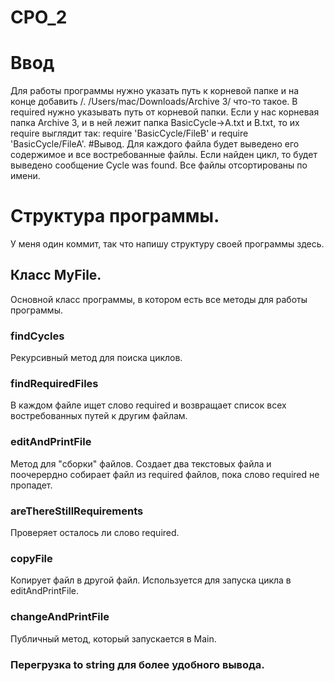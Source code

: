 # CPO_2
# Ввод
Для работы программы нужно указать путь к корневой папке и на конце добавить /. /Users/mac/Downloads/Archive 3/ что-то такое.
В required нужно указывать путь от корневой папки. Если у нас корневая папка Archive 3, и в ней лежит папка BasicCycle->A.txt и B.txt, то их require выглядит так: require 'BasicCycle/FileB' и require 'BasicCycle/FileA'.
#Вывод. 
Для каждого файла будет выведено его содержимое и все востребованные файлы. Если найден цикл, то будет выведено сообщение Cycle was found. Все файлы отсортированы по имени.
# Структура программы.
У меня один коммит, так что напишу структуру своей программы здесь.
## Класс MyFile.
Основной класс программы, в котором есть все методы для работы программы.
### findCycles
Рекурсивный метод для поиска циклов.
### findRequiredFiles
В каждом файле ищет слово required и возвращает список всех востребованных путей к другим файлам.
### editAndPrintFile
Метод для "сборки" файлов. Создает два текстовых файла и поочерердно собирает файл из required файлов, пока слово required не пропадет.
### areThereStillRequirements
Проверяет осталось ли слово required.
### copyFile
Копирует файл в другой файл. Используется для запуска цикла в editAndPrintFile.
### changeAndPrintFile
Публичный метод, который запускается в Main.
### Перегрузка to string для более удобного вывода.
